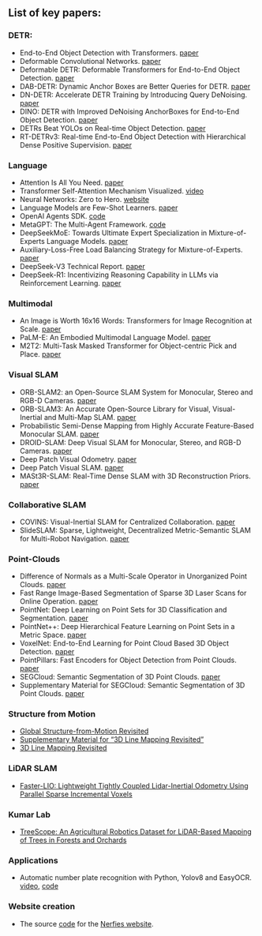 ## List of key papers:
### DETR:
- End-to-End Object Detection with Transformers. [paper](https://arxiv.org/abs/2005.12872)  
- Deformable Convolutional Networks. [paper](https://arxiv.org/abs/1703.06211)  
- Deformable DETR: Deformable Transformers for End-to-End Object Detection. [paper](https://arxiv.org/abs/2010.04159)  
- DAB-DETR: Dynamic Anchor Boxes are Better Queries for DETR. [paper](https://arxiv.org/abs/2201.12329)  
- DN-DETR: Accelerate DETR Training by Introducing Query DeNoising. [paper](https://arxiv.org/abs/2203.01305)  
- DINO: DETR with Improved DeNoising AnchorBoxes for End-to-End Object Detection. [paper](https://arxiv.org/abs/2203.03605)  
- DETRs Beat YOLOs on Real-time Object Detection. [paper](https://arxiv.org/abs/2304.08069)  
- RT-DETRv3: Real-time End-to-End Object Detection with Hierarchical Dense Positive Supervision. [paper](https://arxiv.org/abs/2409.08475)

### Language
- Attention Is All You Need. [paper](https://arxiv.org/abs/1706.03762)  
- Transformer Self-Attention Mechanism Visualized. [video](https://www.youtube.com/watch?v=u8pSGp__0Xk)  
- Neural Networks: Zero to Hero. [website](https://karpathy.ai/zero-to-hero.html)  
- Language Models are Few-Shot Learners. [paper](https://arxiv.org/abs/2005.14165)  
- OpenAI Agents SDK. [code](https://github.com/openai/openai-agents-python?tab=readme-ov-file)  
- MetaGPT: The Multi-Agent Framework. [code](https://github.com/geekan/MetaGPT)  
- DeepSeekMoE: Towards Ultimate Expert Specialization in Mixture-of-Experts Language Models. [paper](https://arxiv.org/abs/2401.06066)  
- Auxiliary-Loss-Free Load Balancing Strategy for Mixture-of-Experts. [paper](https://arxiv.org/abs/2408.15664)  
- DeepSeek-V3 Technical Report. [paper](https://arxiv.org/abs/2412.19437)  
- DeepSeek-R1: Incentivizing Reasoning Capability in LLMs via Reinforcement Learning. [paper](https://arxiv.org/abs/2501.12948)  

### Multimodal
- An Image is Worth 16x16 Words: Transformers for Image Recognition at Scale. [paper](https://arxiv.org/abs/2010.11929)  
- PaLM-E: An Embodied Multimodal Language Model. [paper](https://arxiv.org/abs/2303.03378)  
- M2T2: Multi-Task Masked Transformer for Object-centric Pick and Place. [paper](https://arxiv.org/abs/2311.00926)  
[]()

### Visual SLAM
- ORB-SLAM2: an Open-Source SLAM System for Monocular, Stereo and RGB-D Cameras. [paper](https://arxiv.org/abs/1610.06475)  
- ORB-SLAM3: An Accurate Open-Source Library for Visual, Visual-Inertial and Multi-Map SLAM. [paper](https://arxiv.org/abs/2007.11898)  
- Probabilistic Semi-Dense Mapping from Highly Accurate Feature-Based Monocular SLAM. [paper](https://www.roboticsproceedings.org/rss11/p41.pdf)  
- DROID-SLAM: Deep Visual SLAM for Monocular, Stereo, and RGB-D Cameras. [paper](https://arxiv.org/abs/2108.10869)  
- Deep Patch Visual Odometry. [paper](https://arxiv.org/abs/2208.04726)  
- Deep Patch Visual SLAM. [paper](https://arxiv.org/abs/2408.01654)  
- MASt3R-SLAM: Real-Time Dense SLAM with 3D Reconstruction Priors. [paper](https://arxiv.org/abs/2412.12392)  
[]()

### Collaborative SLAM
- COVINS: Visual-Inertial SLAM for Centralized Collaboration. [paper](https://arxiv.org/abs/2108.05756)  
- SlideSLAM: Sparse, Lightweight, Decentralized Metric-Semantic SLAM for Multi-Robot Navigation. [paper](https://arxiv.org/abs/2406.17249)  
[]()  

### Point-Clouds
- Difference of Normals as a Multi-Scale Operator in Unorganized Point Clouds. [paper](https://arxiv.org/abs/1209.1759)  
- Fast Range Image-Based Segmentation of Sparse 3D Laser Scans for Online Operation. [paper](https://www.ipb.uni-bonn.de/pdfs/bogoslavskyi16iros.pdf)  
- PointNet: Deep Learning on Point Sets for 3D Classification and Segmentation. [paper](https://arxiv.org/abs/1612.00593)  
- PointNet++: Deep Hierarchical Feature Learning on Point Sets in a Metric Space. [paper](https://arxiv.org/abs/1706.02413)  
- VoxelNet: End-to-End Learning for Point Cloud Based 3D Object Detection. [paper](https://arxiv.org/abs/1711.06396)  
- PointPillars: Fast Encoders for Object Detection from Point Clouds. [paper](https://arxiv.org/abs/1812.05784)  
- SEGCloud: Semantic Segmentation of 3D Point Clouds. [paper](https://arxiv.org/abs/1710.07563)  
- Supplementary Material for SEGCloud: Semantic Segmentation of 3D Point Clouds. [paper](https://cvgl.stanford.edu/projects/segcloud/supplementary.pdf)  
[]()

### Structure from Motion
- [Global Structure-from-Motion Revisited](https://arxiv.org/abs/2407.20219)  
- [Supplementary Material for “3D Line Mapping Revisited”](http://b1ueber2y.me/projects/LIMAP/limap-supp.pdf)  
- [3D Line Mapping Revisited](https://arxiv.org/abs/2303.17504)  

### LiDAR SLAM 
- [Faster-LIO: Lightweight Tightly Coupled Lidar-Inertial Odometry Using Parallel Sparse Incremental Voxels](https://ieeexplore.ieee.org/stamp/stamp.jsp?tp=&arnumber=9718203)  
[]()

### Kumar Lab
- [TreeScope: An Agricultural Robotics Dataset for LiDAR-Based Mapping of Trees in Forests and Orchards](https://arxiv.org/abs/2310.02162)  
[]()  

### Applications
- Automatic number plate recognition with Python, Yolov8 and EasyOCR. [video](https://www.youtube.com/watch?v=fyJB1t0o0ms), [code](https://github.com/computervisioneng/automatic-number-plate-recognition-python-yolov8)  

### Website creation
- The source [code](https://github.com/nerfies/nerfies.github.io) for the [Nerfies website](https://nerfies.github.io/).
